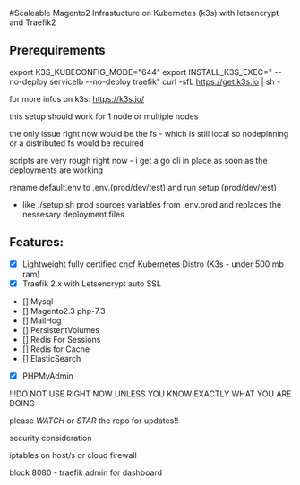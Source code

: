 #Scaleable Magento2 Infrastucture on Kubernetes (k3s) with letsencrypt and Traefik2

## Prerequirements

export K3S_KUBECONFIG_MODE="644"
export INSTALL_K3S_EXEC=" --no-deploy servicelb --no-deploy traefik"
curl -sfL https://get.k3s.io | sh -

for more infos on k3s: https://k3s.io/

this setup should work for 1 node or multiple nodes 

the only issue right now would be the fs - which is still local so nodepinning or a distributed fs would be required

scripts are very rough right now - i get a go cli in place as soon as the deployments are working

rename default.env to .env.(prod/dev/test)
and run setup (prod/dev/test) 

- like ./setup.sh prod
sources variables from .env.prod
and replaces the nessesary deployment files 

## Features:

* [x] Lightweight fully certified cncf Kubernetes Distro (K3s - under 500 mb ram)
* [x] Traefik 2.x with Letsencrypt auto SSL
* [] Mysql
* [] Magento2.3 php-7.3
* [] MailHog
* [] PersistentVolumes
* [] Redis For Sessions
* [] Redis for Cache
* [] ElasticSearch
* [x] PHPMyAdmin

!!!DO NOT USE RIGHT NOW UNLESS YOU KNOW EXACTLY WHAT YOU ARE DOING

please *WATCH* or *STAR* the repo for updates!!

security consideration

iptables on host/s or cloud firewall 

block 8080 - traefik admin for dashboard 
